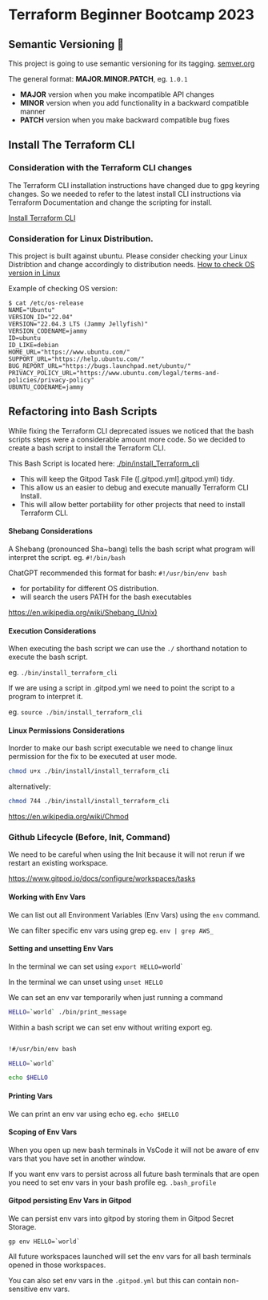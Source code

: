 # Terraform Beginner Bootcamp 2023

## Semantic Versioning :mage:

This project is going to use semantic versioning for its tagging.
[semver.org](https://semver.org/)

The general format: 
**MAJOR.MINOR.PATCH**, eg. `1.0.1`

- **MAJOR** version when you make incompatible API changes
- **MINOR** version when you add functionality in a backward compatible manner
- **PATCH** version when you make backward compatible bug fixes

## Install The Terraform CLI

### Consideration with the Terraform CLI changes

The Terraform CLI installation instructions have changed due to gpg keyring changes. So we needed to refer to the latest install CLI instructions via Terraform Documentation and change the scripting for install.

[Install Terraform CLI](https://developer.hashicorp.com/terraform/tutorials/aws-get-started/install-cli)

### Consideration for Linux Distribution.

This project is built against ubuntu.
Please consider checking your Linux Distribtion and change accordingly to distribution needs. 
[How to check OS version in Linux](https://linuxize.com/post/how-to-check-linux-version/)

Example of checking OS version:
```
$ cat /etc/os-release
NAME="Ubuntu"
VERSION_ID="22.04"
VERSION="22.04.3 LTS (Jammy Jellyfish)"
VERSION_CODENAME=jammy
ID=ubuntu
ID_LIKE=debian
HOME_URL="https://www.ubuntu.com/"
SUPPORT_URL="https://help.ubuntu.com/"
BUG_REPORT_URL="https://bugs.launchpad.net/ubuntu/"
PRIVACY_POLICY_URL="https://www.ubuntu.com/legal/terms-and-policies/privacy-policy"
UBUNTU_CODENAME=jammy
```

## Refactoring into Bash Scripts

While fixing the Terraform CLI deprecated issues we noticed that the bash scripts steps were a considerable amount more code. So we decided to create a bash script to install the Terraform CLI.

This Bash Script is located here: [./bin/install_Terraform_cli](./bin/install_terraform_cli)

- This will keep the Gitpod Task File ([.gitpod.yml].gitpod.yml) tidy.
- This allow us an easier to debug and execute manually Terraform CLI Install.
- This will allow better portability for other projects that need to install Terraform CLI. 

#### Shebang Considerations


A Shebang (pronounced Sha~bang) tells the bash script what program will interpret the script. eg. `#!/bin/bash`

ChatGPT recommended this format for bash: `#!/usr/bin/env bash`

- for portability for different OS distribution.
- will search the users PATH for the bash executables

https://en.wikipedia.org/wiki/Shebang_(Unix)

#### Execution Considerations

When executing the bash script we can use the `./` shorthand notation to execute the bash script.

eg. `./bin/install_terraform_cli`

If we are using a script in .gitpod.yml we need to point the script to a program to interpret it.

eg. `source ./bin/install_terraform_cli`

#### Linux Permissions Considerations

Inorder to make our bash script executable we need to change linux permission for the fix to be executed at user mode.  

```sh
chmod u+x ./bin/install/install_terraform_cli
```

alternatively:

```sh
chmod 744 ./bin/install/install_terraform_cli
```

https://en.wikipedia.org/wiki/Chmod

### Github Lifecycle (Before, Init, Command)

We need to be careful when using the Init because it will not rerun if we restart an existing workspace.

https://www.gitpod.io/docs/configure/workspaces/tasks

#### Working with Env Vars

We can list out all Environment Variables (Env Vars) using the `env` command.

We can filter specific env vars using grep eg. `env | grep AWS_`

#### Setting and unsetting Env Vars

In the terminal we can set using `export HELLO=`world`

In the terminal we can unset using `unset HELLO`

We can set an env var temporarily when just running a command

```sh
HELLO=`world` ./bin/print_message
```

Within a bash script we can set env without writing export eg.

```sh

!#/usr/bin/env bash 

HELLO=`world`

echo $HELLO
```

#### Printing Vars 

We can print an env var using echo eg. `echo $HELLO`

#### Scoping of Env Vars

When you open up new bash terminals in VsCode it will not be aware of env vars that you have set in another window.

If you want env vars to persist across all future bash terminals that are open you need to set env vars in your bash profile eg. `.bash_profile`

#### Gitpod persisting Env Vars in Gitpod

We can persist env vars into gitpod by storing them in Gitpod Secret Storage.

```
gp env HELLO=`world`
```

All future workspaces launched will set the env vars for all bash terminals opened in those workspaces.

You can also set env vars in the `.gitpod.yml` but this can contain non-sensitive env vars.